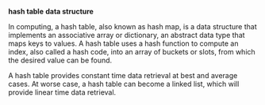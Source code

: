 __hash table__ **data structure**

In computing, a hash table, also known as hash map, is a data structure that implements an associative array or dictionary, an abstract data type that maps keys to values. A hash table uses a hash function to compute an index, also called a hash code, into an array of buckets or slots, from which the desired value can be found.

A hash table provides constant time data retrieval at best and average cases.
At worse case, a hash table can become a linked list, which will provide linear time data retrieval.
